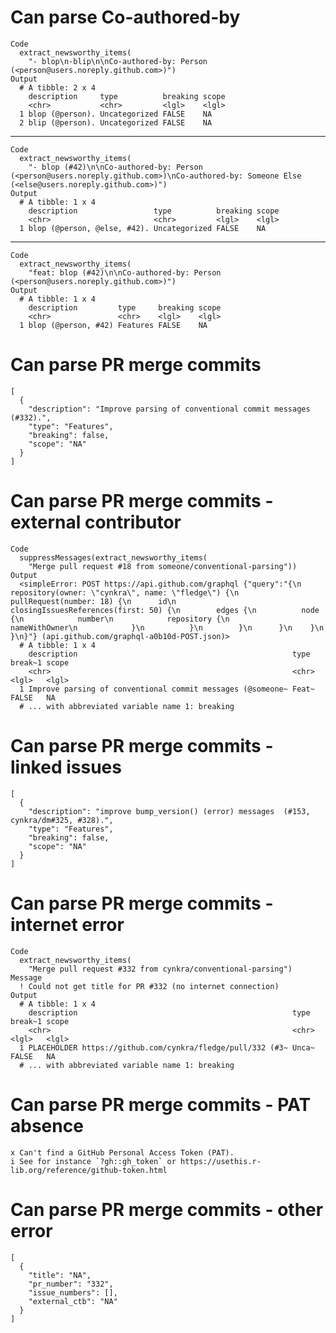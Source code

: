 # Can parse Co-authored-by

    Code
      extract_newsworthy_items(
        "- blop\n-blip\n\nCo-authored-by: Person (<person@users.noreply.github.com>)")
    Output
      # A tibble: 2 x 4
        description     type          breaking scope
        <chr>           <chr>         <lgl>    <lgl>
      1 blop (@person). Uncategorized FALSE    NA   
      2 blip (@person). Uncategorized FALSE    NA   

---

    Code
      extract_newsworthy_items(
        "- blop (#42)\n\nCo-authored-by: Person (<person@users.noreply.github.com>)\nCo-authored-by: Someone Else (<else@users.noreply.github.com>)")
    Output
      # A tibble: 1 x 4
        description                 type          breaking scope
        <chr>                       <chr>         <lgl>    <lgl>
      1 blop (@person, @else, #42). Uncategorized FALSE    NA   

---

    Code
      extract_newsworthy_items(
        "feat: blop (#42)\n\nCo-authored-by: Person (<person@users.noreply.github.com>)")
    Output
      # A tibble: 1 x 4
        description         type     breaking scope
        <chr>               <chr>    <lgl>    <lgl>
      1 blop (@person, #42) Features FALSE    NA   

# Can parse PR merge commits

    [
      {
        "description": "Improve parsing of conventional commit messages (#332).",
        "type": "Features",
        "breaking": false,
        "scope": "NA"
      }
    ] 

# Can parse PR merge commits - external contributor

    Code
      suppressMessages(extract_newsworthy_items(
        "Merge pull request #18 from someone/conventional-parsing"))
    Output
      <simpleError: POST https://api.github.com/graphql {"query":"{\n  repository(owner: \"cynkra\", name: \"fledge\") {\n    pullRequest(number: 18) {\n      id\n      closingIssuesReferences(first: 50) {\n        edges {\n          node {\n            number\n            repository {\n              nameWithOwner\n            }\n          }\n        }\n      }\n    }\n  }\n}"} (api.github.com/graphql-a0b10d-POST.json)>
      # A tibble: 1 x 4
        description                                                type  break~1 scope
        <chr>                                                      <chr> <lgl>   <lgl>
      1 Improve parsing of conventional commit messages (@someone~ Feat~ FALSE   NA   
      # ... with abbreviated variable name 1: breaking

# Can parse PR merge commits - linked issues

    [
      {
        "description": "improve bump_version() (error) messages  (#153, cynkra/dm#325, #328).",
        "type": "Features",
        "breaking": false,
        "scope": "NA"
      }
    ] 

# Can parse PR merge commits - internet error

    Code
      extract_newsworthy_items(
        "Merge pull request #332 from cynkra/conventional-parsing")
    Message
      ! Could not get title for PR #332 (no internet connection)
    Output
      # A tibble: 1 x 4
        description                                                type  break~1 scope
        <chr>                                                      <chr> <lgl>   <lgl>
      1 PLACEHOLDER https://github.com/cynkra/fledge/pull/332 (#3~ Unca~ FALSE   NA   
      # ... with abbreviated variable name 1: breaking

# Can parse PR merge commits - PAT absence

    x Can't find a GitHub Personal Access Token (PAT).
    i See for instance `?gh::gh_token` or https://usethis.r-lib.org/reference/github-token.html

# Can parse PR merge commits - other error

    [
      {
        "title": "NA",
        "pr_number": "332",
        "issue_numbers": [],
        "external_ctb": "NA"
      }
    ] 

